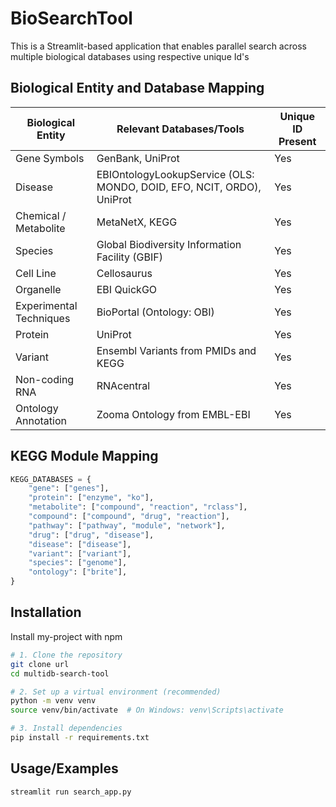 # BioSearchTool

This is a Streamlit-based application that enables parallel search across multiple biological databases using respective unique Id's


## Biological Entity and Database Mapping

| Biological Entity       | Relevant Databases/Tools                                                                                       | Unique ID Present |
|-------------------------|----------------------------------------------------------------------------------------------------------------|-------------------|
| Gene Symbols            | GenBank, UniProt                                                                                               | Yes               |
| Disease                 | EBIOntologyLookupService (OLS: MONDO, DOID, EFO, NCIT, ORDO), UniProt                                          | Yes               |
| Chemical / Metabolite   | MetaNetX, KEGG                                                                                                 | Yes               |
| Species                 | Global Biodiversity Information Facility (GBIF)                                                                | Yes               |
| Cell Line               | Cellosaurus                                                                                                   | Yes               |
| Organelle               | EBI QuickGO                                                                                                   | Yes               |
| Experimental Techniques | BioPortal (Ontology: OBI)                                                                                     | Yes               |
| Protein                 | UniProt                                                                                                       | Yes               |
| Variant                 | Ensembl Variants from PMIDs and KEGG                                                                          | Yes               |
| Non-coding RNA          | RNAcentral                                                                                                    | Yes               |
| Ontology Annotation     | Zooma Ontology from EMBL-EBI                                                                                  | Yes               |

## KEGG Module Mapping

```python
KEGG_DATABASES = {
    "gene": ["genes"],
    "protein": ["enzyme", "ko"],
    "metabolite": ["compound", "reaction", "rclass"],
    "compound": ["compound", "drug", "reaction"],
    "pathway": ["pathway", "module", "network"],
    "drug": ["drug", "disease"],
    "disease": ["disease"],
    "variant": ["variant"],
    "species": ["genome"],
    "ontology": ["brite"],
}
```
## Installation

Install my-project with npm

```bash
# 1. Clone the repository
git clone url
cd multidb-search-tool

# 2. Set up a virtual environment (recommended)
python -m venv venv
source venv/bin/activate  # On Windows: venv\Scripts\activate

# 3. Install dependencies
pip install -r requirements.txt

```
    
## Usage/Examples

```bash
streamlit run search_app.py
```

